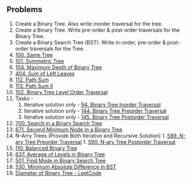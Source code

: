 ## Problems

1.   Create a Binary Tree. Also write inorder traversal for the tree.
2.   Create a Binary Tree. Write pre-order & post-order traversals for the Binary Tree.
3.   Create a Binary Search Tree (BST). Write in-order, pre-order & post-order traversals for the Tree.
4.   [100. Same Tree](https://leetcode.com/problems/same-tree/)
5.   [101. Symmetric Tree](https://leetcode.com/problems/symmetric-tree/description/)
6.   [104. Maximum Depth of Binary Tree](https://leetcode.com/problems/maximum-depth-of-binary-tree/description/)
7.   [404. Sum of Left Leaves](https://leetcode.com/problems/sum-of-left-leaves/description/)
8.   [112. Path Sum](https://leetcode.com/problems/path-sum/)
9.  [113. Path Sum II](https://leetcode.com/problems/path-sum-ii/description/)
10.  [102. Binary Tree Level Order Traversal](https://leetcode.com/problems/binary-tree-level-order-traversal/)
11.  Tasks - 
		1. Iterative solution only - [94. Binary Tree Inorder Traversal](https://leetcode.com/problems/binary-tree-inorder-traversal/description/)
		1. Iterative solution only - [144. Binary Tree Preorder Traversal](https://leetcode.com/problems/binary-tree-preorder-traversal/description/)
		1. Iterative solution only - [145. Binary Tree Postorder Traversal](https://leetcode.com/problems/binary-tree-postorder-traversal/description/)
12. [700. Search in a Binary Search Tree](https://leetcode.com/problems/search-in-a-binary-search-tree/)
13. [671. Second Minimum Node In a Binary Tree](https://leetcode.com/problems/second-minimum-node-in-a-binary-tree/)
14. N-Arry Trees (Provide Both Iterative and Recursive Solution)
		1. [589. N-ary Tree Preorder Traversal](https://leetcode.com/problems/n-ary-tree-preorder-traversal/)
		1. [590. N-ary Tree Postorder Traversal](https://leetcode.com/problems/n-ary-tree-postorder-traversal/)
15. [110. Balanced Binary Tree](https://leetcode.com/problems/balanced-binary-tree/description/)
16. [637. Average of Levels in Binary Tree](https://leetcode.com/problems/average-of-levels-in-binary-tree)
17. [501. Find Mode in Binary Search Tree](https://leetcode.com/problems/find-mode-in-binary-search-tree/description/)
18. [530. Minimum Absolute Difference in BST](https://github.com/ThreeMangoTrees/LetUsCode/pulls)
19. [Diameter of Binary Tree - LeetCode](https://leetcode.com/problems/diameter-of-binary-tree/description/)


